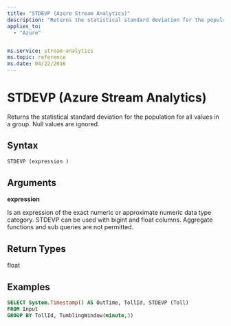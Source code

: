 ```yaml
---
title: "STDEVP (Azure Stream Analytics)"
description: "Returns the statistical standard deviation for the population for all values in a group. Null values are ignored."
applies_to: 
  - "Azure"


ms.service: stream-analytics
ms.topic: reference
ms.date: 04/22/2016
---
```

# STDEVP (Azure Stream Analytics)
  Returns the statistical standard deviation for the population for all values in a group. Null values are ignored.  
  
 ## Syntax  
  
```SQL   
STDEVP (expression )  
```  
  
## Arguments  
 **expression**  
  
 Is an expression of the exact numeric or approximate numeric data type category. STDEVP can be used with bigint and float columns. Aggregate functions and sub queries are not permitted.  
  
## Return Types  
 float  
  
## Examples  
  
```SQL  
SELECT System.Timestamp() AS OutTime, TollId, STDEVP (Toll)   
FROM Input  
GROUP BY TollId, TumblingWindow(minute,3)  
  
```  
  
  
